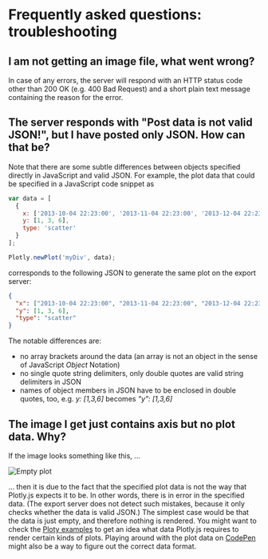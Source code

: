 # Frequently asked questions: troubleshooting

## I am not getting an image file, what went wrong?

In case of any errors, the server will respond with an HTTP status code other
than 200 OK (e.g. 400 Bad Request) and a short plain text message containing the
reason for the error.

## The server responds with "Post data is not valid JSON!", but I have posted only JSON. How can that be?

Note that there are some subtle differences between objects specified directly
in JavaScript and valid JSON. For example, the plot data that could be specified
in a JavaScript code snippet as

```js
var data = [
  {
    x: ['2013-10-04 22:23:00', '2013-11-04 22:23:00', '2013-12-04 22:23:00'],
    y: [1, 3, 6],
    type: 'scatter'
  }
];

Plotly.newPlot('myDiv', data);
```

corresponds to the following JSON to generate the same plot on the export
server:

```json
{
  "x": ["2013-10-04 22:23:00", "2013-11-04 22:23:00", "2013-12-04 22:23:00"],
  "y": [1, 3, 6],
  "type": "scatter"
}
```

The notable differences are:

* no array brackets around the data (an array is not an object in the sense of
  JavaScript _Object_ Notation)
* no single quote string delimiters, only double quotes are valid string
  delimiters in JSON
* names of object members in JSON have to be enclosed in double quotes, too,
  e.g. _y: [1,3,6]_ becomes _"y": [1,3,6]_

## The image I get just contains axis but no plot data. Why?

If the image looks something like this, ...

![Empty plot](./empty-plot.png)

... then it is due to the fact that the specified plot data is not the way that
Plotly.js expects it to be. In other words, there is in error in the specified
data. (The export server does not detect such mistakes, because it only checks
whether the data is valid JSON.) The simplest case would be that the data is
just empty, and therefore nothing is rendered. You might want to check the
[Ploty examples](https://plot.ly/javascript/) to get an idea what data Plotly.js
requires to render certain kinds of plots. Playing around with the plot data on
[CodePen](https://codepen.io/plotly/pen/b2233edcd3d97500db0a2ade7b2cbdf0) might
also be a way to figure out the correct data format.
